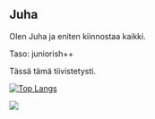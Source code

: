 ## Juha

Olen Juha ja eniten kiinnostaa kaikki.

Taso: juniorish++

Tässä tämä tiivistetysti.


[![Top Langs](https://github-readme-stats.vercel.app/api/top-langs/?username=jhalmu&exclude_repo=laravel)](https://github.com/jhalmu/jhalmu)

![](https://komarev.com/ghpvc/?username=jhalmu&style=flat-square)
